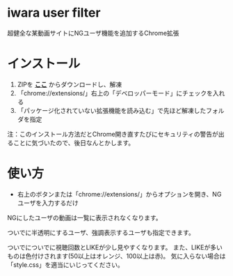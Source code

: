 # iwara user filter

超健全な某動画サイトにNGユーザ機能を追加するChrome拡張

# インストール
1. ZIPを **[ここ](https://github.com/mofurion/i_user_filter/archive/master.zip)** からダウンロードし、解凍
2. 「chrome://extensions/」右上の「デベロッパーモード」にチェックを入れる
3. 「パッケージ化されていない拡張機能を読み込む」で先ほど解凍したフォルダを指定

注：このインストール方法だとChrome開き直すたびにセキュリティの警告が出ることに気づいたので、後日なんとかします。

# 使い方
- 右上のボタンまたは「chrome://extensions/」からオプションを開き、NGユーザを入力するだけ

NGにしたユーザの動画は一覧に表示されなくなります。

ついでに半透明にするユーザ、強調表示するユーザも指定できます。

ついでについでに視聴回数とLIKEが少し見やすくなります。
また、LIKEが多いものは色付けされます(50以上はオレンジ、100以上は赤)。
気に入らない場合は「style.css」を適当にいじってください。
